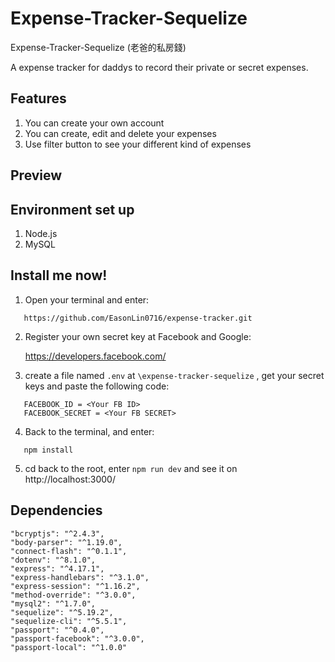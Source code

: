 # Expense-Tracker-Sequelize
Expense-Tracker-Sequelize (老爸的私房錢)

A expense tracker for daddys to record their private or secret expenses.

## Features
1. You can create your own account
2. You can create, edit and delete your expenses
3. Use filter button to see your different kind of expenses

## Preview


## Environment set up
1. Node.js
2. MySQL

## Install me now!
1. Open your terminal and enter: 

```
   https://github.com/EasonLin0716/expense-tracker.git
```

2. Register your own secret key at Facebook and Google:
   
   https://developers.facebook.com/ 

3. create a file named `.env` at `\expense-tracker-sequelize` , get your secret keys and paste the following code: 

```
   FACEBOOK_ID = <Your FB ID>
   FACEBOOK_SECRET = <Your FB SECRET>
```

4. Back to the terminal, and enter:

```
   npm install
```

5. cd back to the root, enter `npm run dev` and see it on http://localhost:3000/ 

## Dependencies
    "bcryptjs": "^2.4.3",
    "body-parser": "^1.19.0",
    "connect-flash": "^0.1.1",
    "dotenv": "^8.1.0",
    "express": "^4.17.1",
    "express-handlebars": "^3.1.0",
    "express-session": "^1.16.2",
    "method-override": "^3.0.0",
    "mysql2": "^1.7.0",
    "sequelize": "^5.19.2",
    "sequelize-cli": "^5.5.1",
    "passport": "^0.4.0",
    "passport-facebook": "^3.0.0",
    "passport-local": "^1.0.0"